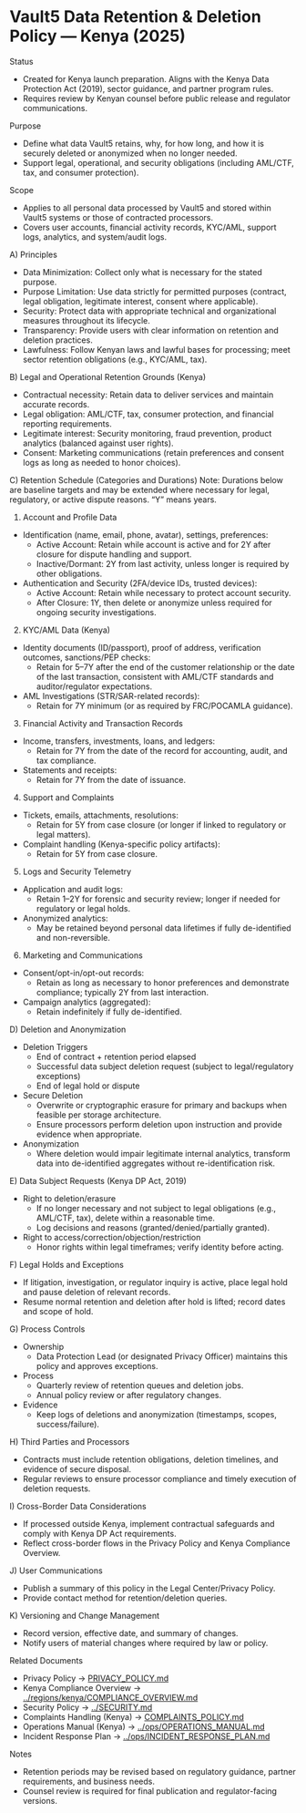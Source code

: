 # Vault5 Data Retention & Deletion Policy — Kenya (2025)

Status
- Created for Kenya launch preparation. Aligns with the Kenya Data Protection Act (2019), sector guidance, and partner program rules.
- Requires review by Kenyan counsel before public release and regulator communications.

Purpose
- Define what data Vault5 retains, why, for how long, and how it is securely deleted or anonymized when no longer needed.
- Support legal, operational, and security obligations (including AML/CTF, tax, and consumer protection).

Scope
- Applies to all personal data processed by Vault5 and stored within Vault5 systems or those of contracted processors.
- Covers user accounts, financial activity records, KYC/AML, support logs, analytics, and system/audit logs.

A) Principles
- Data Minimization: Collect only what is necessary for the stated purpose.
- Purpose Limitation: Use data strictly for permitted purposes (contract, legal obligation, legitimate interest, consent where applicable).
- Security: Protect data with appropriate technical and organizational measures throughout its lifecycle.
- Transparency: Provide users with clear information on retention and deletion practices.
- Lawfulness: Follow Kenyan laws and lawful bases for processing; meet sector retention obligations (e.g., KYC/AML, tax).

B) Legal and Operational Retention Grounds (Kenya)
- Contractual necessity: Retain data to deliver services and maintain accurate records.
- Legal obligation: AML/CTF, tax, consumer protection, and financial reporting requirements.
- Legitimate interest: Security monitoring, fraud prevention, product analytics (balanced against user rights).
- Consent: Marketing communications (retain preferences and consent logs as long as needed to honor choices).

C) Retention Schedule (Categories and Durations)
Note: Durations below are baseline targets and may be extended where necessary for legal, regulatory, or active dispute reasons. “Y” means years.

1) Account and Profile Data
- Identification (name, email, phone, avatar), settings, preferences:
  - Active Account: Retain while account is active and for 2Y after closure for dispute handling and support.
  - Inactive/Dormant: 2Y from last activity, unless longer is required by other obligations.
- Authentication and Security (2FA/device IDs, trusted devices):
  - Active Account: Retain while necessary to protect account security.
  - After Closure: 1Y, then delete or anonymize unless required for ongoing security investigations.

2) KYC/AML Data (Kenya)
- Identity documents (ID/passport), proof of address, verification outcomes, sanctions/PEP checks:
  - Retain for 5–7Y after the end of the customer relationship or the date of the last transaction, consistent with AML/CTF standards and auditor/regulator expectations.
- AML Investigations (STR/SAR-related records):
  - Retain for 7Y minimum (or as required by FRC/POCAMLA guidance).

3) Financial Activity and Transaction Records
- Income, transfers, investments, loans, and ledgers:
  - Retain for 7Y from the date of the record for accounting, audit, and tax compliance.
- Statements and receipts:
  - Retain for 7Y from the date of issuance.

4) Support and Complaints
- Tickets, emails, attachments, resolutions:
  - Retain for 5Y from case closure (or longer if linked to regulatory or legal matters).
- Complaint handling (Kenya-specific policy artifacts):
  - Retain for 5Y from case closure.

5) Logs and Security Telemetry
- Application and audit logs:
  - Retain 1–2Y for forensic and security review; longer if needed for regulatory or legal holds.
- Anonymized analytics:
  - May be retained beyond personal data lifetimes if fully de-identified and non-reversible.

6) Marketing and Communications
- Consent/opt-in/opt-out records:
  - Retain as long as necessary to honor preferences and demonstrate compliance; typically 2Y from last interaction.
- Campaign analytics (aggregated):
  - Retain indefinitely if fully de-identified.

D) Deletion and Anonymization
- Deletion Triggers
  - End of contract + retention period elapsed
  - Successful data subject deletion request (subject to legal/regulatory exceptions)
  - End of legal hold or dispute
- Secure Deletion
  - Overwrite or cryptographic erasure for primary and backups when feasible per storage architecture.
  - Ensure processors perform deletion upon instruction and provide evidence when appropriate.
- Anonymization
  - Where deletion would impair legitimate internal analytics, transform data into de-identified aggregates without re-identification risk.

E) Data Subject Requests (Kenya DP Act, 2019)
- Right to deletion/erasure
  - If no longer necessary and not subject to legal obligations (e.g., AML/CTF, tax), delete within a reasonable time.
  - Log decisions and reasons (granted/denied/partially granted).
- Right to access/correction/objection/restriction
  - Honor rights within legal timeframes; verify identity before acting.

F) Legal Holds and Exceptions
- If litigation, investigation, or regulator inquiry is active, place legal hold and pause deletion of relevant records.
- Resume normal retention and deletion after hold is lifted; record dates and scope of hold.

G) Process Controls
- Ownership
  - Data Protection Lead (or designated Privacy Officer) maintains this policy and approves exceptions.
- Process
  - Quarterly review of retention queues and deletion jobs.
  - Annual policy review or after regulatory changes.
- Evidence
  - Keep logs of deletions and anonymization (timestamps, scopes, success/failure).

H) Third Parties and Processors
- Contracts must include retention obligations, deletion timelines, and evidence of secure disposal.
- Regular reviews to ensure processor compliance and timely execution of deletion requests.

I) Cross-Border Data Considerations
- If processed outside Kenya, implement contractual safeguards and comply with Kenya DP Act requirements.
- Reflect cross-border flows in the Privacy Policy and Kenya Compliance Overview.

J) User Communications
- Publish a summary of this policy in the Legal Center/Privacy Policy.
- Provide contact method for retention/deletion queries.

K) Versioning and Change Management
- Record version, effective date, and summary of changes.
- Notify users of material changes where required by law or policy.

Related Documents
- Privacy Policy → [PRIVACY_POLICY.md](./PRIVACY_POLICY.md)
- Kenya Compliance Overview → [../regions/kenya/COMPLIANCE_OVERVIEW.md](../regions/kenya/COMPLIANCE_OVERVIEW.md)
- Security Policy → [../SECURITY.md](../SECURITY.md)
- Complaints Handling (Kenya) → [COMPLAINTS_POLICY.md](./COMPLAINTS_POLICY.md)
- Operations Manual (Kenya) → [../ops/OPERATIONS_MANUAL.md](../ops/OPERATIONS_MANUAL.md)
- Incident Response Plan → [../ops/INCIDENT_RESPONSE_PLAN.md](../ops/INCIDENT_RESPONSE_PLAN.md)

Notes
- Retention periods may be revised based on regulatory guidance, partner requirements, and business needs.
- Counsel review is required for final publication and regulator-facing versions.